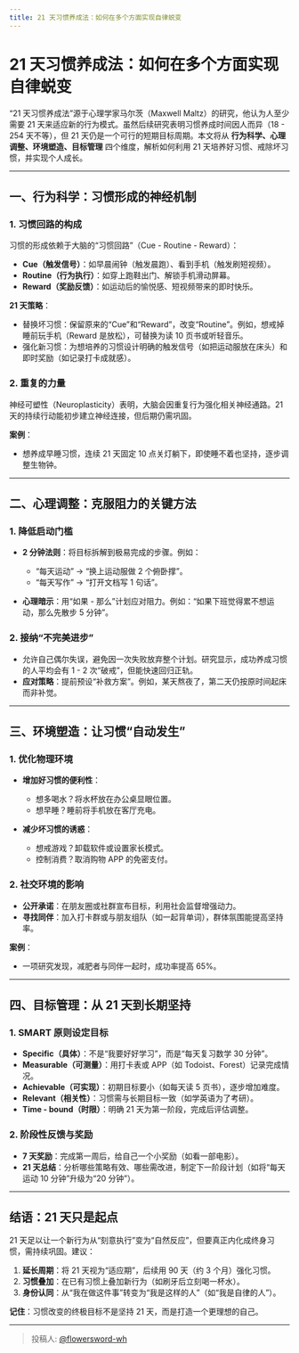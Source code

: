 ```yaml
---
title: 21 天习惯养成法：如何在多个方面实现自律蜕变
---
```


# 21 天习惯养成法：如何在多个方面实现自律蜕变

“21 天习惯养成法”源于心理学家马尔茨（Maxwell Maltz）的研究，他认为人至少需要 21 天来适应新的行为模式。虽然后续研究表明习惯养成时间因人而异（18 - 254 天不等），但 21 天仍是一个可行的短期目标周期。本文将从 **行为科学、心理调整、环境塑造、目标管理** 四个维度，解析如何利用 21 天培养好习惯、戒除坏习惯，并实现个人成长。

---

## 一、行为科学：习惯形成的神经机制

### 1\. 习惯回路的构成

习惯的形成依赖于大脑的“习惯回路”（Cue - Routine - Reward）：

* **Cue（触发信号）**：如早晨闹钟（触发晨跑）、看到手机（触发刷短视频）。
* **Routine（行为执行）**：如穿上跑鞋出门、解锁手机滑动屏幕。
* **Reward（奖励反馈）**：如运动后的愉悦感、短视频带来的即时快乐。

**21 天策略**：

* 替换坏习惯：保留原来的“Cue”和“Reward”，改变“Routine”。例如，想戒掉睡前玩手机（Reward 是放松），可替换为读 10 页书或听轻音乐。
* 强化新习惯：为想培养的习惯设计明确的触发信号（如把运动服放在床头）和即时奖励（如记录打卡成就感）。

### 2\. 重复的力量

神经可塑性（Neuroplasticity）表明，大脑会因重复行为强化相关神经通路。21 天的持续行动能初步建立神经连接，但后期仍需巩固。

**案例**：

* 想养成早睡习惯，连续 21 天固定 10 点关灯躺下，即使睡不着也坚持，逐步调整生物钟。

---

## 二、心理调整：克服阻力的关键方法

### 1\. 降低启动门槛

* **2 分钟法则**：将目标拆解到极易完成的步骤。例如：

  * “每天运动” → “换上运动服做 2 个俯卧撑”。
  * “每天写作” → “打开文档写 1 句话”。

* **心理暗示**：用“如果 - 那么”计划应对阻力。例如：“如果下班觉得累不想运动，那么先散步 5 分钟”。

### 2\. 接纳“不完美进步”

* 允许自己偶尔失误，避免因一次失败放弃整个计划。研究显示，成功养成习惯的人平均会有 1 - 2 次“破戒”，但能快速回归正轨。
* **应对策略**：提前预设“补救方案”。例如，某天熬夜了，第二天仍按原时间起床而非补觉。

---

## 三、环境塑造：让习惯“自动发生”

### 1\. 优化物理环境

* **增加好习惯的便利性**：

  * 想多喝水？将水杯放在办公桌显眼位置。
  * 想早睡？睡前将手机放在客厅充电。

* **减少坏习惯的诱惑**：

  * 想戒游戏？卸载软件或设置家长模式。
  * 控制消费？取消购物 APP 的免密支付。

### 2\. 社交环境的影响

* **公开承诺**：在朋友圈或社群宣布目标，利用社会监督增强动力。
* **寻找同伴**：加入打卡群或与朋友组队（如一起背单词），群体氛围能提高坚持率。

**案例**：

* 一项研究发现，减肥者与同伴一起时，成功率提高 65%。

---

## 四、目标管理：从 21 天到长期坚持

### 1\. SMART 原则设定目标

* **Specific（具体）**：不是“我要好好学习”，而是“每天复习数学 30 分钟”。
* **Measurable（可测量）**：用打卡表或 APP（如 Todoist、Forest）记录完成情况。
* **Achievable（可实现）**：初期目标要小（如每天读 5 页书），逐步增加难度。
* **Relevant（相关性）**：习惯需与长期目标一致（如学英语为了考研）。
* **Time - bound（时限）**：明确 21 天为第一阶段，完成后评估调整。

### 2\. 阶段性反馈与奖励

* **7 天奖励**：完成第一周后，给自己一个小奖励（如看一部电影）。
* **21 天总结**：分析哪些策略有效、哪些需改进，制定下一阶段计划（如将“每天运动 10 分钟”升级为“20 分钟”）。

---

## 结语：21 天只是起点

21 天足以让一个新行为从“刻意执行”变为“自然反应”，但要真正内化成终身习惯，需持续巩固。建议：

1. **延长周期**：将 21 天视为“适应期”，后续用 90 天（约 3 个月）强化习惯。
2. **习惯叠加**：在已有习惯上叠加新行为（如刷牙后立刻喝一杯水）。
3. **身份认同**：从“我在做这件事”转变为“我是这样的人”（如“我是自律的人”）。

**记住**：习惯改变的终极目标不是坚持 21 天，而是打造一个更理想的自己。

---

> 投稿人: [@flowersword-wh](https://github.com/flowersword-wh)
